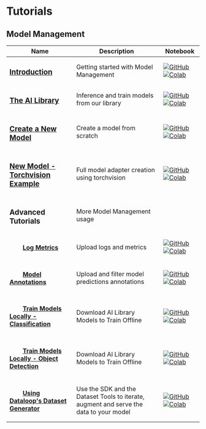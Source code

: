 # Tutorials

## Model Management
| Name | Description | Notebook |
| --- | --- | --- |
| <h3>[Introduction](model_management/introduction/chapter.md)</h3> | Getting started with Model Management | [![GitHub](https://badgen.net/badge/icon/github?icon=github&label)](https://github.com/dataloop-ai/dtlpy-documentation/blob/main/tutorials/model_management/introduction/chapter.ipynb) [![Colab](https://colab.research.google.com/assets/colab-badge.svg)](https://colab.research.google.com/github/dataloop-ai/dtlpy-documentation/blob/main/tutorials/model_management/introduction/chapter.ipynb) |
| <h3>[The AI Library](model_management/ai_library/chapter.md)</h3> | Inference and train models from our library | [![GitHub](https://badgen.net/badge/icon/github?icon=github&label)](https://github.com/dataloop-ai/dtlpy-documentation/blob/main/tutorials/model_management/ai_library/chapter.ipynb) [![Colab](https://colab.research.google.com/assets/colab-badge.svg)](https://colab.research.google.com/github/dataloop-ai/dtlpy-documentation/blob/main/tutorials/model_management/ai_library/chapter.ipynb) |
| <h3>[Create a New Model](model_management/create_new_model/chapter.md)</h3> | Create a model from scratch | [![GitHub](https://badgen.net/badge/icon/github?icon=github&label)](https://github.com/dataloop-ai/dtlpy-documentation/blob/main/tutorials/model_management/create_new_model/chapter.ipynb) [![Colab](https://colab.research.google.com/assets/colab-badge.svg)](https://colab.research.google.com/github/dataloop-ai/dtlpy-documentation/blob/main/tutorials/model_management/create_new_model/chapter.ipynb) |
| <h3>[New Model - Torchvision Example](model_management/new_model_torchvision_example/chapter.md)</h3> | Full model adapter creation using torchvision | [![GitHub](https://badgen.net/badge/icon/github?icon=github&label)](https://github.com/dataloop-ai/dtlpy-documentation/blob/main/tutorials/model_management/new_model_torchvision_example/chapter.ipynb) [![Colab](https://colab.research.google.com/assets/colab-badge.svg)](https://colab.research.google.com/github/dataloop-ai/dtlpy-documentation/blob/main/tutorials/model_management/new_model_torchvision_example/chapter.ipynb) |
| <h3>Advanced Tutorials</h3> | More Model Management usage | |
| <h4>&nbsp;&nbsp;&nbsp;&nbsp;&nbsp;&nbsp;&nbsp;&nbsp;[Log Metrics](model_management/advance/model_metrics/chapter.md)</h4> | Upload logs and metrics | [![GitHub](https://badgen.net/badge/icon/github?icon=github&label)](https://github.com/dataloop-ai/dtlpy-documentation/blob/main/tutorials/model_management/advance/model_metrics/chapter.ipynb) [![Colab](https://colab.research.google.com/assets/colab-badge.svg)](https://colab.research.google.com/github/dataloop-ai/dtlpy-documentation/blob/main/tutorials/model_management/advance/model_metrics/chapter.ipynb) |
| <h4>&nbsp;&nbsp;&nbsp;&nbsp;&nbsp;&nbsp;&nbsp;&nbsp;[Model Annotations](model_management/advance/model_annotations/chapter.md)</h4> | Upload and filter model predictions annotations | [![GitHub](https://badgen.net/badge/icon/github?icon=github&label)](https://github.com/dataloop-ai/dtlpy-documentation/blob/main/tutorials/model_management/advance/model_annotations/chapter.ipynb) [![Colab](https://colab.research.google.com/assets/colab-badge.svg)](https://colab.research.google.com/github/dataloop-ai/dtlpy-documentation/blob/main/tutorials/model_management/advance/model_annotations/chapter.ipynb) |
| <h4>&nbsp;&nbsp;&nbsp;&nbsp;&nbsp;&nbsp;&nbsp;&nbsp;[Train Models Locally - Classification](model_management/advance/train_models_locally/classification/chapter.md)</h4> | Download AI Library Models to Train Offline | [![GitHub](https://badgen.net/badge/icon/github?icon=github&label)](https://github.com/dataloop-ai/dtlpy-documentation/blob/main/tutorials/model_management/advance/train_models_locally/classification/chapter.ipynb) [![Colab](https://colab.research.google.com/assets/colab-badge.svg)](https://colab.research.google.com/github/dataloop-ai/dtlpy-documentation/blob/main/tutorials/model_management/advance/train_models_locally/classification/chapter.ipynb) |
| <h4>&nbsp;&nbsp;&nbsp;&nbsp;&nbsp;&nbsp;&nbsp;&nbsp;[Train Models Locally - Object Detection](model_management/advance/train_models_locally/object_detection/chapter.md)</h4> | Download AI Library Models to Train Offline | [![GitHub](https://badgen.net/badge/icon/github?icon=github&label)](https://github.com/dataloop-ai/dtlpy-documentation/blob/main/tutorials/model_management/advance/train_models_locally/object_detection/chapter.ipynb) [![Colab](https://colab.research.google.com/assets/colab-badge.svg)](https://colab.research.google.com/github/dataloop-ai/dtlpy-documentation/blob/main/tutorials/model_management/advance/train_models_locally/object_detection/chapter.ipynb) |
| <h4>&nbsp;&nbsp;&nbsp;&nbsp;&nbsp;&nbsp;&nbsp;&nbsp;[Using Dataloop's Dataset Generator](model_management/advance/dataloop_dataset_generator/chapter.md)</h4> | Use the SDK and the Dataset Tools to iterate, augment and serve the data to your model | [![GitHub](https://badgen.net/badge/icon/github?icon=github&label)](https://github.com/dataloop-ai/dtlpy-documentation/blob/main/tutorials/model_management/advance/dataloop_dataset_generator/chapter.ipynb) [![Colab](https://colab.research.google.com/assets/colab-badge.svg)](https://colab.research.google.com/github/dataloop-ai/dtlpy-documentation/blob/main/tutorials/model_management/advance/dataloop_dataset_generator/chapter.ipynb) |